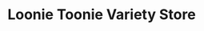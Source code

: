 ---
title: "Loonie Toonie Variety Store"
url: /richmond/loonie-toonie-variety-store/
shop: Kramladen
---